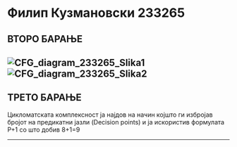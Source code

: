 # Филип Кузмановски 233265

ВТОРО БАРАЊЕ
-------------------------------------------------------------------------------------------------------------
![CFG_diagram_233265_Slika1](https://github.com/user-attachments/assets/966e4717-9415-4568-b131-0902b9d69e5c)
![CFG_diagram_233265_Slika2](https://github.com/user-attachments/assets/55c479fe-49e9-49bb-b03a-06295e81ab1f)
-------------------------------------------------------------------------------------------------------------

ТРЕТО БАРАЊЕ
--------------------------------------------------------------------------------------------------------------------------------------------------------------

Цикломатската комплексност ја најдов на начин којшто ги избројав бројот на предикатни јазли (Decision points) и ја искористив формулата P+1 со што добив 8+1=9

--------------------------------------------------------------------------------------------------------------------------------------------------------------


